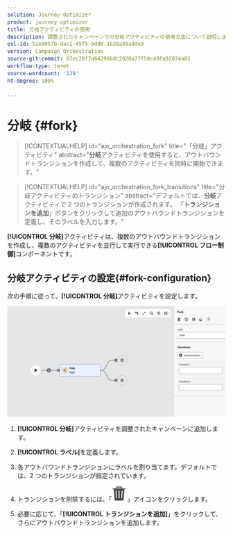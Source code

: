 ```yaml
---
solution: Journey Optimizer
product: journey optimizer
title: 分岐アクティビティの使用
description: 調整されたキャンペーンでの分岐アクティビティの使用方法について説明します。
exl-id: 52e8057b-dac1-45f5-9dd0-1b28a59adde9
version: Campaign Orchestration
source-git-commit: 07ec28f7d64296bdc2020a77f50c49fa92074a83
workflow-type: tm+mt
source-wordcount: '139'
ht-degree: 100%

---
```



# 分岐 {#fork}

>[!CONTEXTUALHELP]
>id="ajo_orchestration_fork"
>title="「分岐」アクティビティ"
>abstract="**分岐**&#x200B;アクティビティを使用すると、アウトバウンドトランジションを作成して、複数のアクティビティを同時に開始できます。"

>[!CONTEXTUALHELP]
>id="ajo_orchestration_fork_transitions"
>title="分岐アクティビティのトランジション"
>abstract="デフォルトでは、**分岐**&#x200B;アクティビティで 2 つのトランジションが作成されます。 「**トランジションを追加**」ボタンをクリックして追加のアウトバウンドトランジションを定義し、そのラベルを入力します。"

**[!UICONTROL 分岐]**&#x200B;アクティビティは、複数のアウトバウンドトランジションを作成し、複数のアクティビティを並行して実行できる&#x200B;**[!UICONTROL フロー制御]**&#x200B;コンポーネントです。

## 分岐アクティビティの設定{#fork-configuration}

次の手順に従って、**[!UICONTROL 分岐]**&#x200B;アクティビティを設定します。

![](../assets/workflow-fork.png)

1. **[!UICONTROL 分岐]**&#x200B;アクティビティを調整されたキャンペーンに追加します。

1. **[!UICONTROL ラベル]**&#x200B;を定義します。

1. 各アウトバウンドトランジションにラベルを割り当てます。デフォルトでは、2 つのトランジションが指定されています。

1. トランジションを削除するには、「![](../assets/do-not-localize/Smock_Delete_18_N.svg)」アイコンをクリックします。

1. 必要に応じて、「**[!UICONTROL トランジションを追加]**」をクリックして、さらにアウトバウンドトランジションを追加します。
